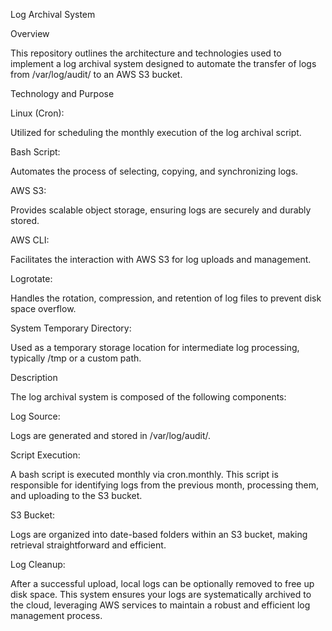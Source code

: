 Log Archival System

Overview

This repository outlines the architecture and technologies used to implement a log archival system designed to automate the transfer of logs from /var/log/audit/ to an AWS S3 bucket.

Technology and Purpose

Linux (Cron):

Utilized for scheduling the monthly execution of the log archival script.

Bash Script:

Automates the process of selecting, copying, and synchronizing logs.

AWS S3:

Provides scalable object storage, ensuring logs are securely and durably stored.

AWS CLI:

Facilitates the interaction with AWS S3 for log uploads and management.

Logrotate:

Handles the rotation, compression, and retention of log files to prevent disk space overflow.

System Temporary Directory:

Used as a temporary storage location for intermediate log processing, typically /tmp or a custom path.

Description

The log archival system is composed of the following components:

Log Source:

Logs are generated and stored in /var/log/audit/.

Script Execution:

A bash script is executed monthly via cron.monthly. This script is responsible for identifying logs from the previous month, processing them, and uploading to the S3 bucket.

S3 Bucket:

Logs are organized into date-based folders within an S3 bucket, making retrieval straightforward and efficient.

Log Cleanup:

After a successful upload, local logs can be optionally removed to free up disk space.
This system ensures your logs are systematically archived to the cloud, leveraging AWS services to maintain a robust and efficient log management process.
